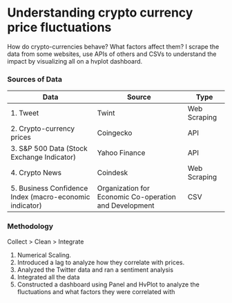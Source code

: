 # Understanding crypto currency price fluctuations
How do crypto-currencies behave? What factors affect them? I scrape the data from some websites, use APIs of others and CSVs to understand the impact by visualizing all on a hvplot dashboard.

### Sources of Data

Data | Source | Type
----- | ----- | --------
| 1. Tweet | Twint | Web Scraping
| 2. Crypto-currency prices | Coingecko | API
| 3. S&P 500 Data (Stock Exchange Indicator) | Yahoo Finance | API
| 4. Crypto News | Coindesk | Web Scraping
| 5. Business Confidence Index (macro-economic indicator) | Organization for Economic Co-operation and Development | CSV


### Methodology
Collect > Clean > Integrate

1) Numerical Scaling.
2) Introduced a lag to analyze how they correlate with prices.
3) Analyzed the Twitter data and ran a sentiment analysis
4) Integrated all the data
5) Constructed a dashboard using Panel and HvPlot to analyze the fluctuations and what factors they were correlated with


